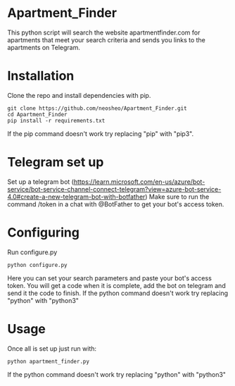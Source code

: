 # Apartment_Finder

This python script will search the website apartmentfinder.com for apartments that meet your search criteria and sends you links to the apartments on Telegram.

# Installation

Clone the repo and install dependencies with pip.

    git clone https://github.com/neosheo/Apartment_Finder.git
    cd Apartment_Finder
    pip install -r requirements.txt
    
If the pip command doesn't work try replacing "pip" with "pip3".

# Telegram set up

Set up a telegram bot (https://learn.microsoft.com/en-us/azure/bot-service/bot-service-channel-connect-telegram?view=azure-bot-service-4.0#create-a-new-telegram-bot-with-botfather)
Make sure to run the command /token in a chat with @BotFather to get your bot's access token.

# Configuring

Run configure.py

    python configure.py
    
Here you can set your search parameters and paste your bot's access token. You will get a code when it is complete, add the bot on telegram and send it the code to finish.
If the python command doesn't work try replacing "python" with "python3"

# Usage

Once all is set up just run with:

    python apartment_finder.py
    
If the python command doesn't work try replacing "python" with "python3"
